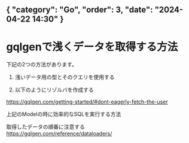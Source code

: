{ "category": "Go",  "order": 3, "date": "2024-04-22 14:30" }
---
# gqlgenで浅くデータを取得する方法

下記の2つの方法があります。

1. 浅いデータ用の型とそのクエリを使用する

2. 以下のようにリゾルバを作成する  

https://gqlgen.com/getting-started/#dont-eagerly-fetch-the-user

上記のModelの時に効率的なSQLを実行する方法

取得したデータの順番に注意する  
https://gqlgen.com/reference/dataloaders/